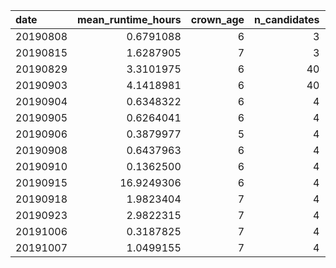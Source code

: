 |date     | mean_runtime_hours| crown_age| n_candidates| mutation_rate| mcmc_chain_length| n_particles| n_replicates| mean_n_taxa| mean_ess| perc_low_ess| dna_length|nus           |
|:--------|------------------:|---------:|------------:|-------------:|-----------------:|-----------:|------------:|-----------:|--------:|------------:|----------:|:-------------|
|20190808 |          0.6791088|         6|            3|     0.0714286|           1111000|           1|            2|    26.81250| 541.2969|     31.25000|       1000|1,1.5,2,2.5   |
|20190815 |          1.6287905|         7|            3|     0.0714286|           1111000|           1|            2|    56.75000| 463.0667|     36.66667|       1000|1,1.5,2,2.5   |
|20190829 |          3.3101975|         6|           40|     0.0714286|           1000000|           1|            2|    26.81250| 421.7337|     39.13043|       1000|1,1.5,2,2.5   |
|20190903 |          4.1418981|         6|           40|     0.0714286|           1000000|           1|            2|    26.81250| 429.4056|     37.77778|       1000|1,1.5,2,2.5   |
|20190904 |          0.6348322|         6|            4|     0.0714286|           1000000|           1|            2|    26.81250| 478.9740|     31.25000|       1000|1,1.5,2,2.5   |
|20190905 |          0.6264041|         6|            4|     0.0714286|           1000000|           1|           10|    28.33333| 502.4483|     28.90295|       1000|1,1.5,2,2.5   |
|20190906 |          0.3879977|         5|            4|     0.0714286|           1000000|           1|            2|    17.66667| 610.8542|     19.27083|       1000|1,1.5,2,2.5   |
|20190908 |          0.6437963|         6|            4|     0.0714286|           1000000|           1|            2|    26.81250| 478.9740|     31.25000|       1000|1,1.5,2,2.5   |
|20190910 |          0.1362500|         6|            4|     0.0714286|           1000000|           1|            2|    26.81250| 583.5312|     16.66667|        100|1,1.5,2,2.5   |
|20190915 |         16.9249306|         6|            4|     0.0714286|           1000000|          10|            2|    26.81250| 506.2708|     30.20833|       1000|1,1.5,2,2.5   |
|20190918 |          1.9823404|         7|            4|     0.0714286|           1000000|           1|            2|    56.75000| 392.3895|     43.15789|       1000|1,1.5,2,2.5   |
|20190923 |          2.9822315|         7|            4|     0.0714286|           1000000|          10|            2|    20.70000| 543.0250|     28.33333|       1000|0,0.5,1,1.5,2 |
|20191006 |          0.3187825|         7|            4|     0.0714286|           1000000|           1|            2|    29.68750| 565.6211|     24.73684|        500|0,0.5,1,2     |
|20191007 |          1.0499155|         7|            4|     0.0714286|           1000000|           1|            2|    29.68750| 509.5368|     33.15789|       1000|0,0.5,1,2     |

